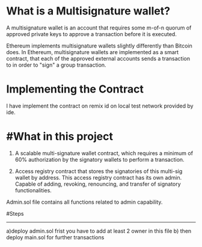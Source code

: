 # What is a Multisignature wallet?  

A multisignature wallet is an account that requires some m-of-n quorum of approved private keys to approve a transaction before it is executed.  


Ethereum implements multisignature wallets slightly differently than Bitcoin does. In Ethereum, multisignature wallets are implemented as a smart contract, that each of the approved external accounts sends a transaction to in order to "sign" a group transaction.  

Implementing the Contract
============

I have implement the contract on remix id on local test network provided by ide. 


#What in this project 
=====================

1) A scalable multi-signature wallet contract, which requires a minimum of 60% authorization by the signatory wallets to perform a transaction. 

2) Access registry contract that stores the signatories of this multi-sig wallet by address. This access registry contract has its own admin. Capable of adding, revoking, renouncing, and transfer of signatory functionalities.



Admin.sol file contains all functions related to admin capability.  

#Steps 
******

a)deploy admin.sol frist you have to add at least 2 owner in this file 
b) then deploy main.sol for further transactions
